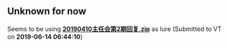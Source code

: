 ## Unknown for now
Seems to be using  [**20190410主任会第2期回复.zip**](./ad3683d24474dded162c92e8a79ac596381563859254bce9f8ecf796a29234fb.md) as lure (Submitted to VT on **2019-06-14 06:44:10**)

